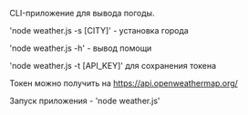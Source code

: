﻿CLI-приложение для вывода погоды.

'node weather.js -s [CITY]' - установка города

'node weather.js -h' - вывод помощи

'node weather.js -t [API_KEY]' для сохранения токена

Токен можно получить на https://api.openweathermap.org/

Запуск приложения - 'node weather.js' 
